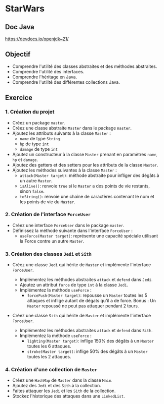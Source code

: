 # StarWars

## Doc Java
https://devdocs.io/openjdk~21/

## Objectif

- Comprendre l'utilité des classes abstraites et des méthodes abstraites.
- Comprendre l'utilité des interfaces.
- Comprendre l'héritage en Java.
- Comprendre l'utilité des différentes collections Java.


## Exercice

### 1. Création du projet

- Créez un package `master`.
- Créez une classe abstraite `Master` dans le package `master`.
- Ajoutez les attributs suivants à la classe `Master` :
  - `name` de type `String`
  - `hp` de type `int`
  - `damage` de type `int`
- Ajoutez un constructeur à la classe `Master` prenant en paramètres `name`, `hp` et `damage`.
- Ajoutez des getters et des setters pour les attributs de la classe `Master`.
- Ajoutez les méthodes suivantes à la classe `Master` :
  - `attack(Master target)`: méthode abstraite pour infliger des dégâts à un autre `Master`.
  - `isAlive()`: renvoie `true` si le `Master` a des points de vie restants, sinon `false`.
  - `toString()`: renvoie une chaîne de caractères contenant le nom et les points de vie du `Master`.

### 2. Création de l'interface `ForceUser`

- Créez une interface `ForceUser` dans le package `master`.
- Définissez la méthode suivante dans l'interface `ForceUser` :
  - `useForce(Master target)`: représente une capacité spéciale utilisant la Force contre un autre `Master`.

### 3. Création des classes `Jedi` et `Sith`

- Créez une classe `Jedi` qui hérite de `Master` et implémente l'interface `ForceUser`.
  - Implémentez les méthodes abstraites `attack` et `defend` dans `Jedi`.
  - Ajoutez un attribut `force` de type `int` à la classe `Jedi`.
  - Implémentez la méthode `useForce` :
    - `forcePush(Master target)`: repousse un `Master` toutes les 5 attaques et inflige autant de dégats qu'il a de force. Bonus : Un `Master` repoussé ne peut pas attaquer pendant 2 tours.

- Créez une classe `Sith` qui hérite de `Master` et implémente l'interface `ForceUser`.
  - Implémentez les méthodes abstraites `attack` et `defend` dans `Sith`.
  - Implémentez la méthode `useForce` :
    - `lighting(Master target)`: inflige 150% des dégâts à un `Master` toutes les 6 attaques.
    - `stroke(Master target)`: inflige 50% des dégâts à un `Master` toutes les 2 attaques.

### 4. Création d'une collection de `Master`

- Créez une `HashMap` de `Master` dans la classe `Main`.
- Ajoutez des `Jedi` et des `Sith` à la collection.
- Faites attaquer les `Jedi` et les `Sith` de la collection.
- Stockez l'historique des attaques dans une `LinkedList`.
